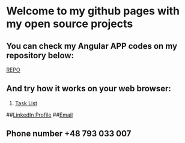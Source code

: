 # **Welcome to my github pages with my open source projects**

## You can check my Angular APP codes on my repository below:
[REPO](https://github.com/PiotrOleksy24?tab=repositories)
## And try how it works on your web browser:
1. [Task List](https://piotroleksy24.github.io/lista-zadan/)

##[LinkedIn Profile](https://www.linkedin.com/in/piotr-oleksy-programmer/)
##[Email](piotr.oleksy.24@gmail.com)
## Phone number **+48 793 033 007**


